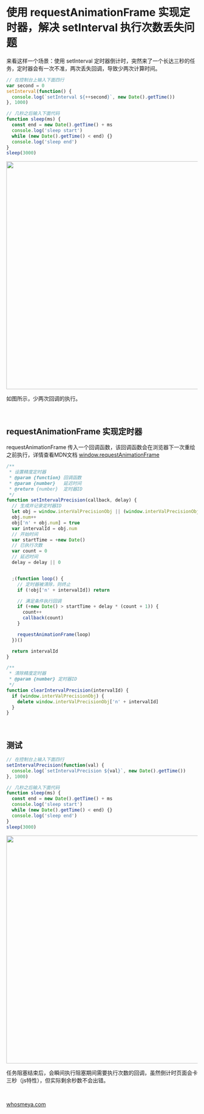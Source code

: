 # 使用 requestAnimationFrame 实现定时器，解决 setInterval 执行次数丢失问题

来看这样一个场景：使用 setInterval 定时器倒计时，突然来了一个长达三秒的任务，定时器会有一次不准，两次丢失回调，导致少两次计算时间。

```js
// 在控制台上输入下面四行
var second = 0
setInterval(function() {
  console.log(`setInterval ${++second}`, new Date().getTime())
}, 1000)

// 几秒之后输入下面代码
function sleep(ms) {
  const end = new Date().getTime() + ms
  console.log('sleep start')
  while (new Date().getTime() < end) {}
  console.log('sleep end')
}
sleep(3000)
```

<img style="width: 600px;" src="https://img2020.cnblogs.com/blog/1141466/202012/1141466-20201214200707796-1727771621.png" />

如图所示，少两次回调的执行。

<br />

## requestAnimationFrame 实现定时器

requestAnimationFrame 传入一个回调函数，该回调函数会在浏览器下一次重绘之前执行，详情查看MDN文档 [window.requestAnimationFrame](https://developer.mozilla.org/zh-CN/docs/Web/API/window/requestAnimationFrame)

```js
/**
 * 设置精度定时器
 * @param {function} 回调函数
 * @param {number}   延迟时间
 * @return {number}  定时器ID
 */
function setIntervalPrecision(callback, delay) {
  // 生成并记录定时器ID
  let obj = window.interValPrecisionObj || (window.interValPrecisionObj = { num: 0 })
  obj.num++
  obj['n' + obj.num] = true
  var intervalId = obj.num
  // 开始时间
  var startTime = +new Date()
  // 已执行次数
  var count = 0
  // 延迟时间
  delay = delay || 0


  ;(function loop() {
    // 定时器被清除，则终止
    if (!obj['n' + intervalId]) return

    // 满足条件执行回调
    if (+new Date() > startTime + delay * (count + 1)) {
      count++
      callback(count)
    }

    requestAnimationFrame(loop)
  })()

  return intervalId
}

/**
 * 清除精度定时器
 * @param {number} 定时器ID
 */
function clearIntervalPrecision(intervalId) {
  if (window.interValPrecisionObj) {
    delete window.interValPrecisionObj['n' + intervalId]
  }
}
```

<br />

## 测试

```js
// 在控制台上输入下面四行
setIntervalPrecision(function(val) {
  console.log(`setIntervalPrecision ${val}`, new Date().getTime())
}, 1000)

// 几秒之后输入下面代码
function sleep(ms) {
  const end = new Date().getTime() + ms
  console.log('sleep start')
  while (new Date().getTime() < end) {}
  console.log('sleep end')
}
sleep(3000)
```

<img style="width: 600px;" src="https://img2020.cnblogs.com/blog/1141466/202012/1141466-20201214201551894-312811661.png" />

任务阻塞结束后，会瞬间执行阻塞期间需要执行次数的回调，虽然倒计时页面会卡三秒（js特性），但实际剩余秒数不会出错。

<br />

[whosmeya.com](https://www.whosmeya.com/)
